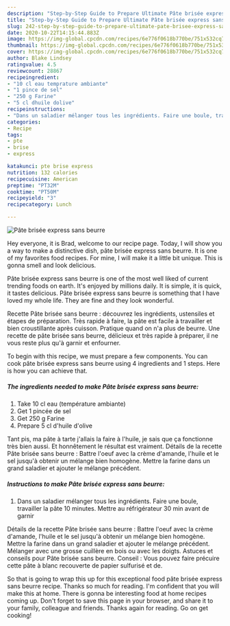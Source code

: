 ```yaml
---
description: "Step-by-Step Guide to Prepare Ultimate Pâte brisée express sans beurre"
title: "Step-by-Step Guide to Prepare Ultimate Pâte brisée express sans beurre"
slug: 242-step-by-step-guide-to-prepare-ultimate-pate-brisee-express-sans-beurre
date: 2020-10-22T14:15:44.883Z
image: https://img-global.cpcdn.com/recipes/6e776f0618b770be/751x532cq70/pate-brisee-express-sans-beurre-photo-principale-de-la-recette.jpg
thumbnail: https://img-global.cpcdn.com/recipes/6e776f0618b770be/751x532cq70/pate-brisee-express-sans-beurre-photo-principale-de-la-recette.jpg
cover: https://img-global.cpcdn.com/recipes/6e776f0618b770be/751x532cq70/pate-brisee-express-sans-beurre-photo-principale-de-la-recette.jpg
author: Blake Lindsey
ratingvalue: 4.5
reviewcount: 28867
recipeingredient:
- "10 cl eau temprature ambiante"
- "1 pince de sel"
- "250 g Farine"
- "5 cl dhuile dolive"
recipeinstructions:
- "Dans un saladier mélanger tous les ingrédients. Faire une boule, travailler la pâte 10 minutes. Mettre au réfrigérateur 30 min avant de garnir"
categories:
- Recipe
tags:
- pte
- brise
- express

katakunci: pte brise express 
nutrition: 132 calories
recipecuisine: American
preptime: "PT32M"
cooktime: "PT50M"
recipeyield: "3"
recipecategory: Lunch

---
```



![Pâte brisée express sans beurre](https://img-global.cpcdn.com/recipes/6e776f0618b770be/751x532cq70/pate-brisee-express-sans-beurre-photo-principale-de-la-recette.jpg)

Hey everyone, it is Brad, welcome to our recipe page. Today, I will show you a way to make a distinctive dish, pâte brisée express sans beurre. It is one of my favorites food recipes. For mine, I will make it a little bit unique. This is gonna smell and look delicious.

Pâte brisée express sans beurre is one of the most well liked of current trending foods on earth. It's enjoyed by millions daily. It is simple, it is quick, it tastes delicious. Pâte brisée express sans beurre is something that I have loved my whole life. They are fine and they look wonderful.

Recette Pâte brisée sans beurre : découvrez les ingrédients, ustensiles et étapes de préparation. Très rapide à faire, la pâte est facile à travailler et bien croustillante après cuisson. Pratique quand on n&#39;a plus de beurre. Une recette de pâte brisée sans beurre, délicieux et très rapide à préparer, il ne vous reste plus qu&#39;à garnir et enfourner.


To begin with this recipe, we must prepare a few components. You can cook pâte brisée express sans beurre using 4 ingredients and 1 steps. Here is how you can achieve that.

<!--inarticleads1-->

##### The ingredients needed to make Pâte brisée express sans beurre:

1. Take 10 cl eau (température ambiante)
1. Get 1 pincée de sel
1. Get 250 g Farine
1. Prepare 5 cl d&#39;huile d&#39;olive


Tant pis, ma pâte à tarte j&#39;allais la faire à l&#39;huile, je sais que ça fonctionne très bien aussi. Et honnêtement le résultat est vraiment. Détails de la recette Pâte brisée sans beurre : Battre l&#39;oeuf avec la crème d&#39;amande, l&#39;huile et le sel jusqu&#39;à obtenir un mélange bien homogène. Mettre la farine dans un grand saladier et ajouter le mélange précédent. 

<!--inarticleads2-->

##### Instructions to make Pâte brisée express sans beurre:

1. Dans un saladier mélanger tous les ingrédients. Faire une boule, travailler la pâte 10 minutes. Mettre au réfrigérateur 30 min avant de garnir


Détails de la recette Pâte brisée sans beurre : Battre l&#39;oeuf avec la crème d&#39;amande, l&#39;huile et le sel jusqu&#39;à obtenir un mélange bien homogène. Mettre la farine dans un grand saladier et ajouter le mélange précédent. Mélanger avec une grosse cuillère en bois ou avec les doigts. Astuces et conseils pour Pâte brisée sans beurre. Conseil : Vous pouvez faire précuire cette pâte à blanc recouverte de papier sulfurisé et de. 

So that is going to wrap this up for this exceptional food pâte brisée express sans beurre recipe. Thanks so much for reading. I'm confident that you will make this at home. There is gonna be interesting food at home recipes coming up. Don't forget to save this page in your browser, and share it to your family, colleague and friends. Thanks again for reading. Go on get cooking!
